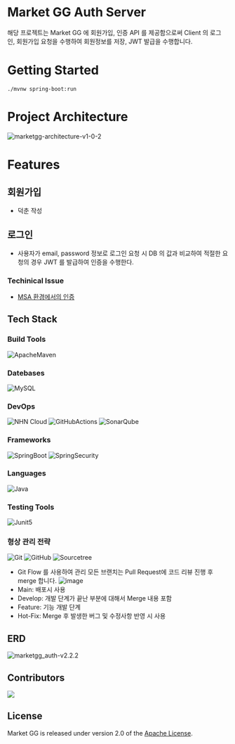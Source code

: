 # Market GG Auth Server

해당 프로젝트는 Market GG 에 회원가입, 인증 API 를 제공함으로써 Client 의 로그인, 회원가입 요청을 수행하여 회원정보를 저장, JWT 발급을 수행합니다.

# Getting Started

```
./mvnw spring-boot:run
```

# Project Architecture

![marketgg-architecture-v1-0-2](https://user-images.githubusercontent.com/38161720/183286626-494edf2f-2a6c-4207-b70f-57d85b838704.png)


# Features

## 회원가입

- 덕춘 작성

## 로그인

- 사용자가 email, password 정보로 로그인 요청 시 DB 의 값과 비교하여 적절한 요청의 경우 JWT 를 발급하여 인증을 수행한다.

### Techinical Issue

- [MSA 환경에서의 인증](https://github.com/nhn-on7/marketgg-auth/wiki/MSA-%ED%99%98%EA%B2%BD%EC%97%90%EC%84%9C%EC%9D%98-%EC%9D%B8%EC%A6%9D)

## Tech Stack

### Build Tools

![ApacheMaven](https://img.shields.io/badge/Maven-C71A36?style=flat&logo=ApacheMaven&logoColor=white)

### Datebases

![MySQL](https://img.shields.io/badge/MySQL-4479A1?style=flat&logo=MySQL&logoColor=white)

### DevOps

![NHN Cloud](https://img.shields.io/badge/-NHN%20Cloud-blue?style=flat&logo=iCloud&logoColor=white)
![GitHubActions](https://img.shields.io/badge/GitHub%20Actions-2088FF?style=flat&logo=GitHubActions&logoColor=white)
![SonarQube](https://img.shields.io/badge/SonarQube-4E98CD?style=flat&logo=SonarQube&logoColor=white)

### Frameworks

![SpringBoot](https://img.shields.io/badge/Spring%20Boot-6DB33F?style=flat&logo=SpringBoot&logoColor=white)
![SpringSecurity](https://img.shields.io/badge/Spring%20Security-6DB33F?style=flat&logo=SpringSecurity&logoColor=white)

### Languages

![Java](https://img.shields.io/badge/Java-ED8B00?style=for-the-badge&logo=Java&logoColor=white&style=flat)

### Testing Tools

![Junit5](https://img.shields.io/badge/Junit5-25A162?style=flat&logo=Junit5&logoColor=white)

### 형상 관리 전략

![Git](https://img.shields.io/badge/Git-F05032?style=flat&logo=Git&logoColor=white)
![GitHub](https://img.shields.io/badge/GitHub-181717?style=flat&logo=GitHub&logoColor=white)
![Sourcetree](https://img.shields.io/badge/Sourcetree-0052CC?style=flat&logo=Sourcetree&logoColor=white)

- Git Flow 를 사용하여 관리
  모든 브랜치는 Pull Request에 코드 리뷰 진행 후 merge 합니다.
  ![image](https://user-images.githubusercontent.com/71637466/183255360-68cb4eef-cbc3-4005-9889-bf8bed192b43.png)
- Main: 배포시 사용
- Develop: 개발 단계가 끝난 부분에 대해서 Merge 내용 포함
- Feature: 기능 개발 단계
- Hot-Fix: Merge 후 발생한 버그 및 수정사항 반영 시 사용

## ERD

![marketgg_auth-v2.2.2](https://user-images.githubusercontent.com/38150034/183289775-d2b299c0-6bd9-493c-86e5-5e9632e38d8b.png)

## Contributors

<a href="https://github.com/nhn-on7/marketgg-auth/graphs/contributors">
<img src="https://contrib.rocks/image?repo=nhn-on7/marketgg-auth" />
</a>


## License

Market GG is released under version 2.0 of the [Apache License](https://www.apache.org/licenses/LICENSE-2.0).
